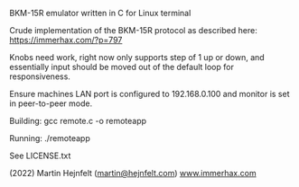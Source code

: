 BKM-15R emulator written in C for Linux terminal

Crude implementation of the BKM-15R protocol as described here: https://immerhax.com/?p=797

Knobs need work, right now only supports step of 1 up or down, and essentially input should be moved out of the default loop for responsiveness.

Ensure machines LAN port is configured to 192.168.0.100 and monitor is set in peer-to-peer mode.

Building:
gcc remote.c -o remoteapp

Running:
./remoteapp

See LICENSE.txt

(2022) Martin Hejnfelt (martin@hejnfelt.com)
www.immerhax.com
